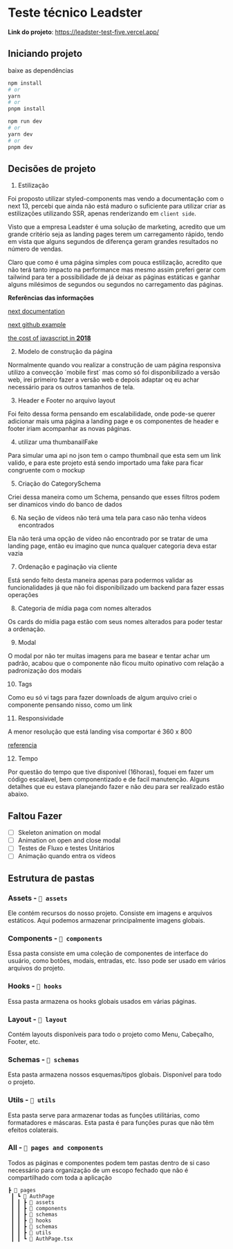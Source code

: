 # Teste técnico Leadster

**Link do projeto**: https://leadster-test-five.vercel.app/

## Iniciando projeto

baixe as dependências

```bash
npm install
# or
yarn
# or
pnpm install
```

```bash
npm run dev
# or
yarn dev
# or
pnpm dev
```

## Decisões de projeto

1. Estilização

Foi proposto utilizar styled-components mas vendo a documentação com o next 13, percebi que ainda não está maduro o suficiente para utilizar criar as estilizações utilizando SSR, apenas renderizando em `client side`.

Visto que a empresa Leadster é uma solução de marketing, acredito que um grande critério seja as landing pages terem um carregamento rápido, tendo em vista que alguns segundos de diferença geram grandes resultados no número de vendas.

Claro que como é uma página simples com pouca estilização, acredito que não terá tanto impacto na performance mas mesmo assim preferi gerar com tailwind para ter a possibilidade de já deixar as páginas estáticas e ganhar alguns milésimos de segundos ou segundos no carregamento das páginas.

**Referências das informações**

[next documentation](https://nextjs.org/docs/app/building-your-application/styling/css-in-js#styled-components)

[next github example](https://github.com/vercel/app-playground/blob/main/app/styling/styled-components/page.tsx)

[the cost of javascript in **2018**](https://medium.com/@addyosmani/the-cost-of-javascript-in-2018-7d8950fbb5d4)

2. Modelo de construção da página

Normalmente quando vou realizar a construção de uam página responsiva utilizo a convecção ´mobile first´ mas como só foi disponibilizado a versão web, irei primeiro fazer a versão web e depois adaptar oq eu achar necessário para os outros tamanhos de tela.

3. Header e Footer no arquivo layout

Foi feito dessa forma pensando em escalabilidade, onde pode-se querer adicionar mais uma página a landing page e os componentes de header e footer iriam acompanhar as novas páginas.

4. utilizar uma thumbanailFake

Para simular uma api no json tem o campo thumbnail que esta sem um link valido, e para este projeto está sendo importado uma fake para ficar congruente com o mockup

5. Criação do CategorySchema

Criei dessa maneira como um Schema, pensando que esses filtros podem ser dinamicos vindo do banco de dados

6. Na seção de vídeos não terá uma tela para caso não tenha vídeos encontrados

Ela não terá uma opção de vídeo não encontrado por se tratar de uma landing page, então eu imagino que nunca qualquer categoria deva estar vazia

7. Ordenação e paginação via cliente

Está sendo feito desta maneira apenas para podermos validar as funcionalidades já que não foi disponibilizado um backend para fazer essas operações

8. Categoria de mídia paga com nomes alterados

Os cards do mídia paga estão com seus nomes alterados para poder testar a ordenação.

9. Modal

O modal por não ter muitas imagens para me basear e tentar achar um padrão, acabou que o componente não ficou muito opinativo com relação a padronização dos modais

10. Tags

Como eu só vi tags para fazer downloads de algum arquivo criei o componente pensando nisso, como um link

11. Responsividade

A menor resolução que está landing visa comportar é 360 x 800

[referencia](https://www.robsonmoulin.com.br/artigos/user-experience/resolucoes-de-tela-mais-usadas-em-2022/)

12. Tempo

Por questão do tempo que tive disponivel (16horas), foquei em fazer um código escalavel, bem componentizado e de facil manutenção. Alguns detalhes que eu estava planejando fazer e não deu para ser realizado estão abaixo.

## Faltou Fazer

- [ ] Skeleton animation on modal
- [ ] Animation on open and close modal
- [ ] Testes de Fluxo e testes Unitários
- [ ] Animação quando entra os vídeos

## Estrutura de pastas

### Assets - `📂 assets`

Ele contém recursos do nosso projeto. Consiste em imagens e arquivos estáticos. Aqui podemos armazenar principalmente imagens globais.

### Components - `📂 components`

Essa pasta consiste em uma coleção de componentes de interface do usuário, como botões, modais, entradas, etc. Isso pode ser usado em vários arquivos do projeto.

### Hooks - `📂 hooks`

Essa pasta armazena os hooks globais usados ​​em várias páginas.

### Layout - `📂 layout`

Contém layouts disponíveis para todo o projeto como Menu, Cabeçalho, Footer, etc.

### Schemas - `📂 schemas`

Esta pasta armazena nossos esquemas/tipos globais. Disponível para todo o projeto.

### Utils - `📂 utils`

Esta pasta serve para armazenar todas as funções utilitárias, como formatadores e máscaras. Esta pasta é para funções puras que não têm efeitos colaterais.

### All - `📂 pages and components`

Todos as páginas e componentes podem tem pastas dentro de si caso necessário para organização de um escopo fechado que não é compartilhado com toda a aplicação

```
┣ 📂 pages
 ┃ ┗ 📂 AuthPage
 ┃ ┃ ┣ 📂 assets
 ┃ ┃ ┣ 📂 components
 ┃ ┃ ┣ 📂 schemas
 ┃ ┃ ┣ 📂 hooks
 ┃ ┃ ┣ 📂 schemas
 ┃ ┃ ┣ 📂 utils
 ┃ ┃ ┗ 📜 AuthPage.tsx
```
